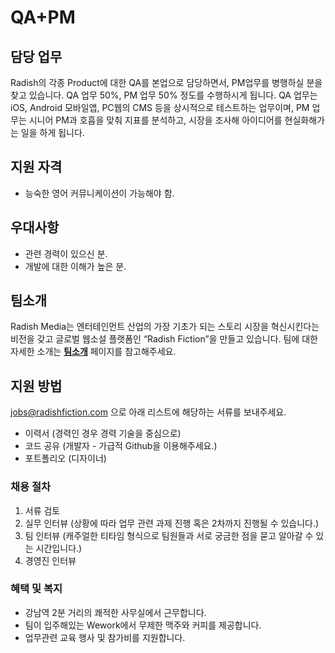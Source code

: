 
# QA+PM



## 담당 업무

Radish의 각종 Product에 대한 QA를 본업으로 담당하면서, PM업무를 병행하실 분을 찾고 있습니다. QA 업무 50%, PM 업무 50% 정도를 수행하시게 됩니다. QA 업무는 iOS, Android 모바일앱, PC웹의 CMS 등을 상시적으로 테스트하는 업무이며,  PM 업무는 시니어 PM과 호흡을 맞춰 지표를 분석하고, 시장을 조사해 아이디어를 현실화해가는 일을 하게 됩니다.


## 지원 자격

- 능숙한 영어 커뮤니케이션이 가능해야 함.


## 우대사항

- 관련 경력이 있으신 분.
- 개발에 대한 이해가 높은 분.


## 팀소개

Radish Media는 엔터테인먼트 산업의 가장 기초가 되는 스토리 시장을 혁신시킨다는 비전을 갖고 글로벌 웹소설 플랫폼인 “Radish Fiction”을 만들고 있습니다. 팀에 대한 자세한 소개는 **[팀소개](https://github.com/radishmedia/team/blob/master/README.md)** 페이지를 참고해주세요.


## 지원 방법

jobs@radishfiction.com 으로 아래 리스트에 해당하는 서류를 보내주세요. 

- 이력서 (경력인 경우 경력 기술을 중심으로)
- 코드 공유 (개발자 - 가급적 Github을 이용해주세요.) 
- 포트폴리오 (디자이너)


### 채용 절차

1. 서류 검토
2. 실무 인터뷰 (상황에 따라 업무 관련 과제 진행 혹은 2차까지 진행될 수 있습니다.)
3. 팀 인터뷰 (캐주얼한 티타임 형식으로 팀원들과 서로 궁금한 점을 묻고 알아갈 수 있는 시간입니다.)
4. 경영진 인터뷰


### 혜택 및 복지

- 강남역 2분 거리의 쾌적한 사무실에서 근무합니다.
- 팀이 입주해있는 Wework에서 무제한 맥주와 커피를 제공합니다.
- 업무관련 교육 행사 및 참가비를 지원합니다.
